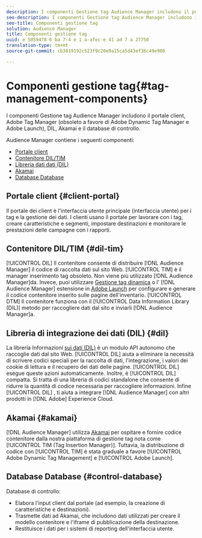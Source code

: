 ```yaml
---
description: I componenti Gestione tag Audience Manager includono il portale client, Adobe Tag Manager (obsoleto a favore di Adobe Dynamic Tag Manager e Adobe Launch), DIL, Akamai e il database di controllo.
seo-description: I componenti Gestione tag Audience Manager includono il portale client, Adobe Tag Manager (obsoleto a favore di Adobe Dynamic Tag Manager e Adobe Launch), DIL, Akamai e il database di controllo.
seo-title: Componenti gestione tag
solution: Audience Manager
title: Componenti gestione tag
uuid: e 5059478-6 ba 7-4 e 1 a-afec-e 41 ad 7 a 27750
translation-type: tm+mt
source-git-commit: cb3819192c523f9c20e9a15ca5d43ef36c49e900

---
```



# Componenti gestione tag{#tag-management-components}

I componenti Gestione tag Audience Manager includono il portale client, Adobe Tag Manager (obsoleto a favore di Adobe Dynamic Tag Manager e Adobe Launch), DIL, Akamai e il database di controllo.

<!-- 

c_comptag.xml

 -->

Audience Manager contiene i seguenti componenti:

* [Portale client](../../reference/system-components/components-tag-management.md#client-portal)
* [Contenitore DIL/TIM](../../reference/system-components/components-tag-management.md#dil-tim)
* [Libreria dati dati (DIL)](../../reference/system-components/components-tag-management.md#dil)
* [Akamai](../../reference/system-components/components-tag-management.md#akamai)
* [Database Database](../../reference/system-components/components-tag-management.md#control-database)

## Portale client {#client-portal}

Il portale dei client è l&#39;interfaccia utente principale (interfaccia utente) per i tag e la gestione dei dati. I clienti usano il portale per lavorare con i tag, creare caratteristiche e segmenti, impostare destinazioni e monitorare le prestazioni delle campagne con i rapporti.

## Contenitore DIL/TIM {#dil-tim}

[!UICONTROL DIL] Il contenitore consente di distribuire [!DNL Audience Manager] il codice di raccolta dati sul sito Web. [!UICONTROL TIM] è il manager inserimento tag obsoleto. Non viene più utilizzato [!DNL Audience Manager]da. Invece, puoi utilizzare [Gestione tag dinamica](https://marketing.adobe.com/resources/help/en_US/dtm/) o l&#39; [!DNL Audience Manager] estensione in [Adobe Launch](https://docs.adobelaunch.com/extension-reference/web/adobe-audience-manager-extension) per configurare e generare il codice contenitore inserito sulle pagine dell&#39;inventario. [!UICONTROL DTM] Il contenitore funziona con il [!UICONTROL Data Information Library (DIL)] metodo per raccogliere dati dal sito e inviarli [!DNL Audience Manager]a.

## Libreria di integrazione dei dati (DIL) {#dil}

La libreria Informazioni [sui dati (DIL)](../../dil/dil-overview.md) è un modulo API autonomo che raccoglie dati dal sito Web. [!UICONTROL DIL] aiuta a eliminare la necessità di scrivere codici speciali per la raccolta di dati, l&#39;integrazione, i valori dei cookie di lettura e il recupero dei dati delle pagine. [!UICONTROL DIL] esegue queste azioni automaticamente. Inoltre, è [!UICONTROL DIL] compatta. Si tratta di una libreria di codici standalone che consente di ridurre la quantità di codice necessaria per raccogliere informazioni. Infine [!UICONTROL DIL] , ti aiuta a integrare [!DNL Audience Manager] con altri prodotti in [!DNL Adobe] Experience Cloud.

## Akamai {#akamai}

[!DNL Audience Manager] utilizza [Akamai](https://www.akamai.com/html/about/index.html) per ospitare e fornire codice contenitore dalla nostra piattaforma di gestione tag nota come [!UICONTROL TIM (Tag Insertion Manager)]. Tuttavia, la distribuzione di codice con [!UICONTROL TIM] è stata graduale a favore [!UICONTROL Adobe Dynamic Tag Management] e [!UICONTROL Adobe Launch].

## Database Database {#control-database}

Database di controllo:

* Elabora l&#39;input client dal portale (ad esempio, la creazione di caratteristiche e destinazioni).
* Trasmette dati ad Akamai, che includono dati utilizzati per creare il modello contenitore e l&#39;iframe di pubblicazione della destinazione.
* Restituisce i dati per i sistemi di reporting dell&#39;interfaccia utente.

